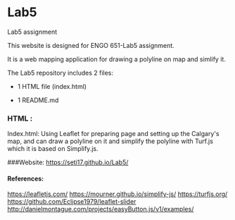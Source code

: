 # Lab5

Lab5 assignment

This website is designed for ENGO 651-Lab5 assignment.

It is a web mapping application for drawing a polyline on map and simlify it.

The Lab5 repository includes 2 files:

- 1 HTML file (index.html)

- 1 README.md

### HTML :

Index.html: Using Leaflet for preparing page and setting up the Calgary's map, and can draw a polyline on it and simplify the polyline with Turf.js which it is based on Simplify.js. 

###Website:
https://seti17.github.io/Lab5/

#### References:
https://leafletjs.com/
https://mourner.github.io/simplify-js/
https://turfjs.org/
https://github.com/Eclipse1979/leaflet-slider
http://danielmontague.com/projects/easyButton.js/v1/examples/
